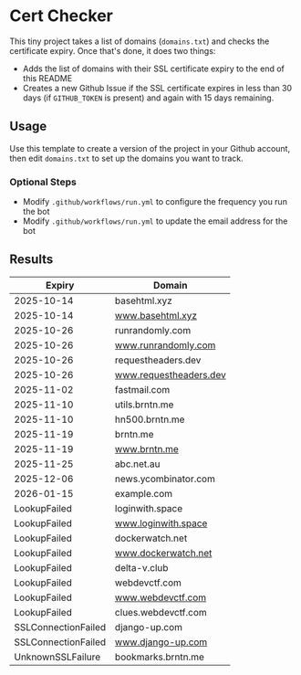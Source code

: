 # Cert Checker

This tiny project takes a list of domains (`domains.txt`) and checks the certificate expiry. Once that's done, it does two things:

- Adds the list of domains with their SSL certificate expiry to the end of this README
- Creates a new Github Issue if the SSL certificate expires in less than 30 days (if `GITHUB_TOKEN` is present) and again with 15 days remaining.


## Usage

Use this template to create a version of the project in your Github account, then edit `domains.txt` to set up the domains you want to track.


### Optional Steps

- Modify `.github/workflows/run.yml` to configure the frequency you run the bot
- Modify `.github/workflows/run.yml` to update the email address for the bot

## Results

| Expiry    | Domain   |
|-----------|----------|
| 2025-10-14 | basehtml.xyz |
| 2025-10-14 | www.basehtml.xyz |
| 2025-10-26 | runrandomly.com |
| 2025-10-26 | www.runrandomly.com |
| 2025-10-26 | requestheaders.dev |
| 2025-10-26 | www.requestheaders.dev |
| 2025-11-02 | fastmail.com |
| 2025-11-10 | utils.brntn.me |
| 2025-11-10 | hn500.brntn.me |
| 2025-11-19 | brntn.me |
| 2025-11-19 | www.brntn.me |
| 2025-11-25 | abc.net.au |
| 2025-12-06 | news.ycombinator.com |
| 2026-01-15 | example.com |
| LookupFailed | loginwith.space |
| LookupFailed | www.loginwith.space |
| LookupFailed | dockerwatch.net |
| LookupFailed | www.dockerwatch.net |
| LookupFailed | delta-v.club |
| LookupFailed | webdevctf.com |
| LookupFailed | www.webdevctf.com |
| LookupFailed | clues.webdevctf.com |
| SSLConnectionFailed | django-up.com |
| SSLConnectionFailed | www.django-up.com |
| UnknownSSLFailure | bookmarks.brntn.me |
